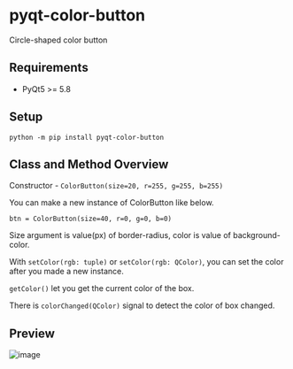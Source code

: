 # pyqt-color-button
Circle-shaped color button

## Requirements
* PyQt5 >= 5.8

## Setup
`python -m pip install pyqt-color-button`

## Class and Method Overview

Constructor - `ColorButton(size=20, r=255, g=255, b=255)`

You can make a new instance of ColorButton like below.

`btn = ColorButton(size=40, r=0, g=0, b=0)`

Size argument is value(px) of border-radius, color is value of background-color.

With `setColor(rgb: tuple)` or `setColor(rgb: QColor)`, you can set the color after you made a new instance.

`getColor()` let you get the current color of the box.

There is `colorChanged(QColor)` signal to detect the color of box changed.

## Preview

![image](https://user-images.githubusercontent.com/55078043/160053919-29dc6e08-4709-4d5e-8f6d-74a20f365357.png)




